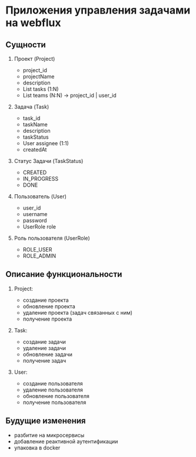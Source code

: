 # Приложения управления задачами на webflux

## Сущности

1. Проект (Project)
    - project_id
    - projectName
    - description
    - List<Task> tasks (1:N)
    - List<User> teams (N:N) -> project_id | user_id


2. Задача (Task)
    - task_id
    - taskName
    - description
    - taskStatus
    - User assignee (1:1)
    - createdAt


3. Статус Задачи (TaskStatus)
    - CREATED
    - IN_PROGRESS
    - DONE


4. Пользователь (User)
    - user_id
    - username
    - password
    - UserRole role


5. Роль пользователя (UserRole)
    - ROLE_USER
    - ROLE_ADMIN

## Описание функциональности

1. Project:
    - создание проекта
    - обновление проекта
    - удаление проекта (задач связанных с ним)
    - получение проекта


2. Task:
    - создание задачи
    - удаление задачи
    - обновление задачи
    - получение задач


3. User:
    - создание пользователя
    - удаление пользователя
    - обновление пользователя
    - получение пользователя

## Будущие изменения

- разбитие на микросервисы
- добавление реактивной аутентификации
- упаковка в docker